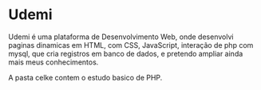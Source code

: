 # Udemi
Udemi é uma plataforma de Desenvolvimento Web, onde desenvolvi paginas dinamicas em HTML, com CSS, JavaScript, interação de php com mysql, que cria registros em banco de dados, e pretendo ampliar ainda mais meus conhecimentos.

A pasta celke contem o estudo basico de PHP.
